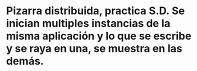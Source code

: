 # Pizarra distribuida, practica S.D. Se inician multiples instancias de la misma aplicación y lo que se escribe y se raya en una, se muestra en las demás.
